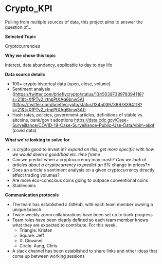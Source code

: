 # Crypto_KPI
Pulling from multiple sources of data, this project aims to answer the question of...


**Selected Topic**

Cryptocurrencies

**Why we chose this topic**

Interest, data abundancy, applicable to day to day life

**Data source details**

 - 100+ crypto historical data (open, close, volume)
 - Sentiment analysis ([https://twitter.com/brieflycrypto/status/1345039738978394118?s=21&t=XfPTv2_rtnpPtXAq6bnw5A](https://twitter.com/brieflycrypto/status/1345039738978394118?s=21&t=XfPTv2_rtnpPtXAq6bnw5A))
 - Hash rates, policies, government articles, definitions of stable vs. altcoins, bank/gov't adoptions 
https://data.cdc.gov/Case-Surveillance/COVID-19-Case-Surveillance-Public-Use-Data/vbim-akqf (covid data)

**What we're looking to solve for**

 - Is crypto good to invest in? *expand on this, get more specific with how we would deem it good/bad etc. time frame*
 - Can we predict when a cryptocurrency may crash? *Can we look at articles about a cryptocurrency to predict an 5%* change in prices?*
 - Does an article's sentiment analysis on a given cryptocurrency directly affect trading volumes?
 - Are more eco-conscious coins going to outpace conventional coins
 - Stablecoins

**Communication protocols**

 - The team has established a GitHub, with each team member owning a unique branch
 - Twice weekly zoom collaborations have been set up to track progress 
 - Team roles have been clearly defined so each team member knows what they are expected to contribute. For this week, 
	 - Triangle: Kristen
	 - Square: Jeff
	 - X: Giovanni
	 - Circle: Aung, Chris
 - A slack channel has been established to share links and other ideas that come up between working sessions
